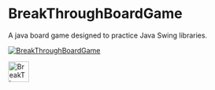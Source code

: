 # BreakThroughBoardGame
A java board game designed to practice Java Swing libraries. 

[![BreakThroughBoardGame](https://github.com/qiaoranli/BreakThroughBoardGame/blob/master/doc_images/YoutubeVideo.png)](https://www.youtube.com/watch?v=https://youtu.be/IoFMEr03ESc)


<a href="https://youtu.be/IoFMEr03ESc" target="_blank">
  <img src="https://github.com/qiaoranli/BreakThroughBoardGame/blob/master/doc_images/YoutubeVideo.png" alt="BreakThrough Board Game Demo" style="width:42px;height:42px;border:0;">
</a>

